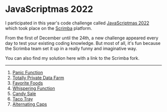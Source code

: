 # JavaScriptmas 2022

I participated in this year's code challenge called [JavaScriptmas 2022](https://scrimba.com/learn/javascriptmas) which took place on the [Scrimba](https://scrimba.com/) platform.

From the first of December until the 24th, a new challenge appeared every day to test your existing coding knowledge. But most of all, it's fun because the Scrimba team set it up in a really funny and imaginative way.

You can also find my solution here with a link to the Scrimba fork. 

---

1) [Panic Function](https://scrimba.com/scrim/coffe4a45864a2ee3a8f21175)
2) [Totally Private Data Farm](https://scrimba.com/scrim/coaf1485abadda28b02c89da7)
3) [Favorite Foods](https://scrimba.com/scrim/co5174e84a3e9d54a3d089169)
4) [Whispering Function](https://scrimba.com/scrim/cocd44ee4a9b08e7b1e58aced)
5) [Candy Sale](https://scrimba.com/scrim/coc8d470aa29fa7ad5d3346df)
6) [Taco Tray](https://scrimba.com/scrim/co130485a923284ba0987cd40)
7) [Alternating Caps](https://scrimba.com/scrim/cofbd459392a478da6b14c299)
